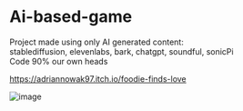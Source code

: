# Ai-based-game

Project made using only AI generated content:\
stablediffusion, elevenlabs, bark, chatgpt, soundful, sonicPi\
Code 90% our own heads

https://adriannowak97.itch.io/foodie-finds-love

![image](https://github.com/AdrianNowak97/Ai-based-game/assets/28359348/63a8b3ef-370e-45c9-b107-b71e0dd754a5)
